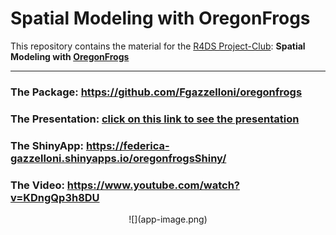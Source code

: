 # Spatial Modeling with OregonFrogs

This repository contains the material for the [R4DS Project-Club](http://r4ds.io/join): **Spatial Modeling with [OregonFrogs](https://github.com/Fgazzelloni/oregonfrogs)**

------------------------------------------------------------------------

### The Package: <https://github.com/Fgazzelloni/oregonfrogs>

### The Presentation: [click on this link to see the presentation](https://fgazzelloni.quarto.pub/spatial-modeling-with-oregonfrogs)

### The ShinyApp: <https://federica-gazzelloni.shinyapps.io/oregonfrogsShiny/>

### The Video: <https://www.youtube.com/watch?v=KDngQp3h8DU>

<center>![](app-image.png)</center>
